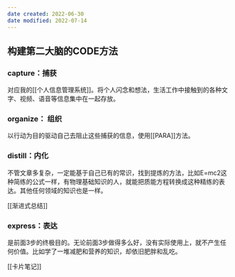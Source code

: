 ```yaml
---
date created: 2022-06-30
date modified: 2022-07-14
---
```


## 构建第二大脑的CODE方法

### capture：捕获

对应我的[[个人信息管理系统]]。将个人闪念和想法，生活工作中接触到的各种文字、视频、语音等信息集中在一起存放。

### organize： 组织

以行动为目的驱动自己去阻止这些捕获的信息，使用[[PARA]]方法。

### distill：内化

不管文章多复杂，一定能基于自己已有的常识，找到提炼的方法，比如E=mc2这种简练的公式一样，有物理基础知识的人，就能把质能方程转换成这种精练的表达。其他任何领域的知识也是一样。

[[渐进式总结]]

### express：表达

是前面3步的终极目的。无论前面3步做得多么好，没有实际使用上，就不产生任何价值。比如学了一堆减肥和营养的知识，却依旧肥胖和乱吃。

[[卡片笔记]]

